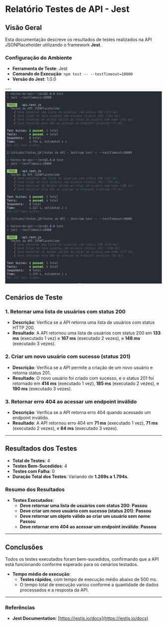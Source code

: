 # **Relatório Testes de API - Jest**

## **Visão Geral**

Esta documentação descreve os resultados de testes realizados na API JSONPlaceholder utilizando o framework **Jest**.

### **Configuração do Ambiente**
- **Ferramenta de Teste**: Jest
- **Comando de Execução**: `npm test -- --testTimeout=10000`
- **Versão do Jest**: 1.0.0

---![Descrição da Imagem](jest_teste.jpg)

## **Cenários de Teste**

### 1. **Retornar uma lista de usuários com status 200**
- **Descrição**: Verifica se a API retorna uma lista de usuários com status HTTP 200.
- **Resultado**: A API retornou uma lista de usuários com status 200 em **133 ms** (executado 1 vez) e **167 ms** (executado 2 vezes), e **148 ms** (executado 3 vezes).

### 2. **Criar um novo usuário com sucesso (status 201)**
- **Descrição**: Verifica se a API permite a criação de um novo usuário e retorna status 201.
- **Resultado**: O novo usuário foi criado com sucesso, e o status 201 foi retornado em **414 ms** (executado 1 vez), **185 ms** (executado 2 vezes), e **190 ms** (executado 3 vezes).

### 3. **Retornar erro 404 ao acessar um endpoint inválido**
- **Descrição**: Verifica se a API retorna erro 404 quando acessado um endpoint inválido.
- **Resultado**: A API retornou erro 404 em **71 ms** (executado 1 vez), **71 ms** (executado 2 vezes), e **64 ms** (executado 3 vezes).

---

## **Resultados dos Testes**

- **Total de Testes**: 4
- **Testes Bem-Sucedidos**: 4
- **Testes com Falha**: 0
- **Duração Total dos Testes**: Variando de **1.269s a 1.794s**.

### **Resumo dos Resultados**
- **Testes Executados**:
  - **Deve retornar uma lista de usuários com status 200**: **Passou**
  - **Deve criar um novo usuário com sucesso (status 201)**: **Passou**
  - **Deve retornar um objeto válido ao criar um usuário sem nome**: **Passou**
  - **Deve retornar erro 404 ao acessar um endpoint inválido**: **Passou**

---

## **Conclusões**
Todos os testes executados foram bem-sucedidos, confirmando que a API está funcionando conforme esperado para os cenários testados.

- **Tempo médio de execução**:
  - **Testes rápidos**, com tempo de execução médio abaixo de 500 ms.
  - O tempo total de execução variou conforme a quantidade de dados processados e a resposta da API.

---

### **Referências**
- **Jest Documentation**: [https://jestjs.io/docs](https://jestjs.io/docs)